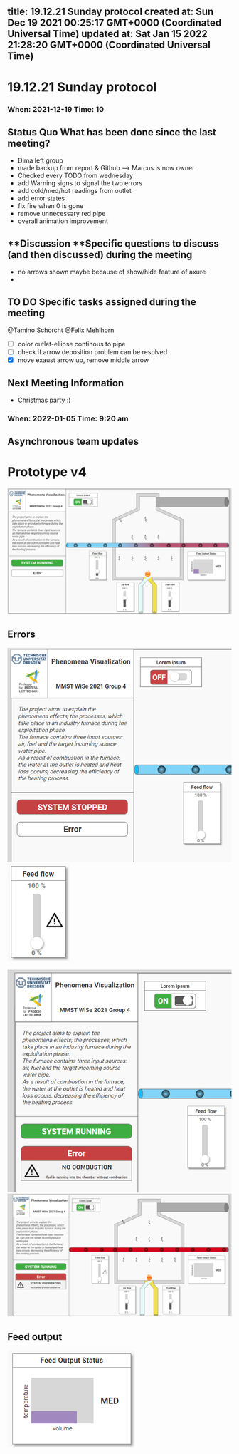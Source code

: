 
title: 19.12.21 Sunday protocol
created at: Sun Dec 19 2021 00:25:17 GMT+0000 (Coordinated Universal Time)
updated at: Sat Jan 15 2022 21:28:20 GMT+0000 (Coordinated Universal Time)
---

# 19.12.21 Sunday protocol

### When: 2021-12-19 Time: 10

## Status Quo What has been done since the last meeting?

-   Dima left group
-   made backup from report & Github ⟶ Marcus is now owner
-   Checked every TODO from wednesday
-   add Warning signs to signal the two errors
-   add cold/med/hot readings from outlet
-   add error states
-   fix fire when 0 is gone
-   remove unnecessary red pipe
-   overall animation improvement

## **Discussion **Specific questions to discuss (and then discussed) during the meeting

-   no arrows shown maybe because of show/hide feature of axure
-

## TO DO Specific tasks assigned during the meeting

@Tamino Schorcht @Felix Mehlhorn

-   [ ] color outlet-ellipse continous to pipe
-   [ ] check if arrow deposition problem can be resolved
-   [x] move exaust arrow up, remove middle arrow

## Next Meeting Information

-   Christmas party :)

### When: 2022-01-05 Time: 9:20 am

## **Asynchronous team updates**

# Prototype v4

![image.png](media_19.12.21%20Sunday%20protocol/image.png)

## Errors

![image.png](media_19.12.21%20Sunday%20protocol/22550d08-dbb1-4774-8621-f858362e9000_image.png)
![image.png](media_19.12.21%20Sunday%20protocol/44c73bd2-450a-4b24-a3da-915756516a1a_image.png)

![image.png](media_19.12.21%20Sunday%20protocol/493c96e7-e0fa-467d-91c3-565e7f1a9126_image.png)
![image.png](media_19.12.21%20Sunday%20protocol/26288e03-ad9c-452b-9eca-0602f55c6418_image.png)

## Feed output

![image.png](media_19.12.21%20Sunday%20protocol/1413bbee-9597-46be-ba6a-ca4928ba8353_image.png)

          